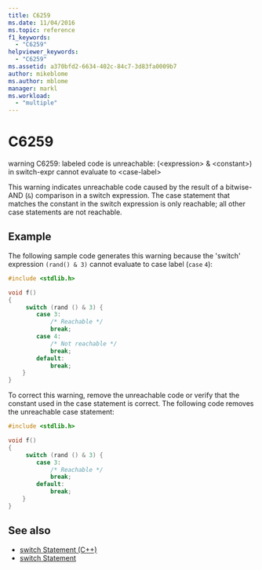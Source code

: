 ```yaml
---
title: C6259
ms.date: 11/04/2016
ms.topic: reference
f1_keywords:
  - "C6259"
helpviewer_keywords:
  - "C6259"
ms.assetid: a370bfd2-6634-402c-84c7-3d83fa0009b7
author: mikeblome
ms.author: mblome
manager: markl
ms.workload:
  - "multiple"
---
```

# C6259
warning C6259: labeled code is unreachable: (\<expression> & \<constant>) in switch-expr cannot evaluate to \<case-label>

 This warning indicates unreachable code caused by the result of a bitwise-AND (`&`) comparison in a switch expression. The case statement that matches the constant in the switch expression is only reachable; all other case statements are not reachable.

## Example
 The following sample code generates this warning because the 'switch' expression `(rand() & 3)` cannot evaluate to case label (`case` `4`):

```cpp
#include <stdlib.h>

void f()
{
     switch (rand () & 3) {
        case 3:
            /* Reachable */
            break;
        case 4:
            /* Not reachable */
            break;
        default:
            break;
    }
}
```

 To correct this warning, remove the unreachable code or verify that the constant used in the case statement is correct. The following code removes the unreachable case statement:

```cpp
#include <stdlib.h>

void f()
{
     switch (rand () & 3) {
        case 3:
            /* Reachable */
            break;
        default:
            break;
    }
}
```

## See also

- [switch Statement (C++)](/cpp/cpp/switch-statement-cpp)
- [switch Statement](/cpp/c-language/switch-statement-c)
